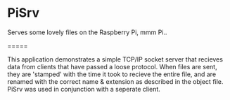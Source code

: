 PiSrv
=====

Serves some lovely files on the Raspberry Pi, mmm Pi..

=====

This application demonstrates a simple TCP/IP socket server that recieves data from clients that have passed a loose protocol.
When files are sent, they are 'stamped' with the time it took to recieve the entire file, and are renamed with the correct name & extension as described in the object file.
PiSrv was used in conjunction with a seperate client.
